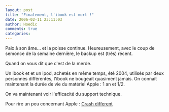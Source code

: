 ```yaml
---
layout: post
title: "Finalement, l'ibook est mort !"
date: 2006-02-11 23:11:03
author: Hoedic
comments: true
categories: 
---
```



Paix à son âme... et la poisse continue. Heureusement, avec le coup de semonce de la semaine dernière, le backup est (très) récent.

Quand on vous dit que c'est de la merde.

Un ibook et et un ipod, achetés en même temps, été 2004, utilisés par deux personnes différentes, l'ibook ne bougeait quasiment jamais. On connait maintenant la durée de vie du matériel Apple : 1 an et 1/2.

On va maintenant voir l'efficacité du support technique.

Pour rire un peu concernant Apple : [Crash different](http://www.micheldumais.com/archives/2006/02/09/crash-different/)